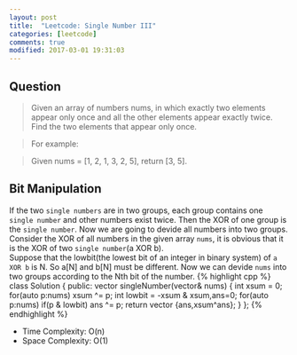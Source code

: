```yaml
---
layout: post
title:  "Leetcode: Single Number III"
categories: [leetcode]
comments: true
modified: 2017-03-01 19:31:03
---
```

## Question

>Given an array of numbers nums, in which exactly two elements appear only once and all the other elements appear exactly twice. Find the two elements that appear only once.

>For example:

>Given nums = [1, 2, 1, 3, 2, 5], return [3, 5]. 
<!--more-->

## Bit Manipulation
If the two `single numbers` are in two groups, each group contains one `single number` and other numbers exist twice. Then the XOR of one group is the `single number`. Now we are going to devide all numbers into two groups.  
Consider the XOR of all numbers in the given array `nums`, it is obvious that it is the XOR of two `single number`(a XOR b).  
Suppose that the lowbit(the lowest bit of an integer in binary system) of `a XOR b` is N. So a[N] and b[N] must be different. Now we can devide `nums` into two groups according to the Nth bit of the number.
{% highlight cpp %}
class Solution {
public:
    vector<int> singleNumber(vector<int>& nums) {
        int xsum = 0;
        for(auto p:nums) xsum ^= p;
        int lowbit = -xsum & xsum,ans=0;
        for(auto p:nums)
            if(p & lowbit) ans ^= p;
        return vector<int> {ans,xsum^ans};
    }
};
{% endhighlight %}
- Time Complexity: O(n)
- Space Complexity: O(1)